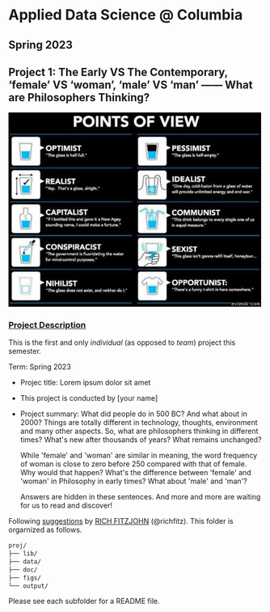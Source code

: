 # Applied Data Science @ Columbia
## Spring 2023
## Project 1: The Early VS The Contemporary, ‘female’ VS ‘woman’, ‘male’ VS ‘man’ —— What are Philosophers Thinking?

<img src="figs/100126-the-glass.jpeg" width="500">

### [Project Description](doc/)
This is the first and only *individual* (as opposed to *team*) project this semester. 

Term: Spring 2023

+ Projec title: Lorem ipsum dolor sit amet
+ This project is conducted by [your name]

+ Project summary: 
  What did people do in 500 BC? And what about in 2000? Things are totally different in technology, thoughts, environment and many other aspects.
  So, what are philosophers thinking in different times? What's new after thousands of years? What remains unchanged?

  While 'female' and 'woman' are similar in meaning, the word frequency of woman is close to zero before 250 compared with that of female.
  Why would that happen? What's the difference between 'female' and 'woman' in Philosophy in early times? What about 'male' and 'man'?

  Answers are hidden in these sentences. And more and more are waiting for us to read and discover!

Following [suggestions](http://nicercode.github.io/blog/2013-04-05-projects/) by [RICH FITZJOHN](http://nicercode.github.io/about/#Team) (@richfitz). This folder is orgarnized as follows.

```
proj/
├── lib/
├── data/
├── doc/
├── figs/
└── output/
```

Please see each subfolder for a README file.
